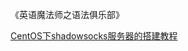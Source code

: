 


《英语魔法师之语法俱乐部》


[CentOS下shadowsocks服务器的搭建教程](https://www.hangge.com/blog/cache/detail_3437.html)


